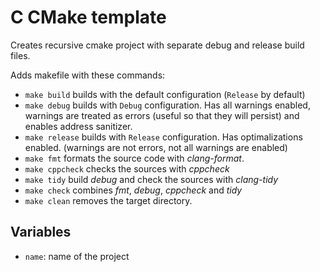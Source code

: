 # C CMake template
Creates recursive cmake project with separate debug and release build files.

Adds makefile with these commands:
- `make build` builds with the default configuration (`Release` by default)
- `make debug` builds with `Debug` configuration. Has all warnings enabled,
  warnings are treated as errors (useful so that they will persist) and enables
  address sanitizer.
- `make release` builds with `Release` configuration. Has optimalizations
  enabled. (warnings are not errors, not all warnings are enabled)
- `make fmt` formats the source code with *clang-format*.
- `make cppcheck` checks the sources with *cppcheck*
- `make tidy` build *debug* and check the sources with *clang-tidy*
- `make check` combines *fmt*, *debug*, *cppcheck* and *tidy*
- `make clean` removes the target directory.

## Variables
- `name`: name of the project
